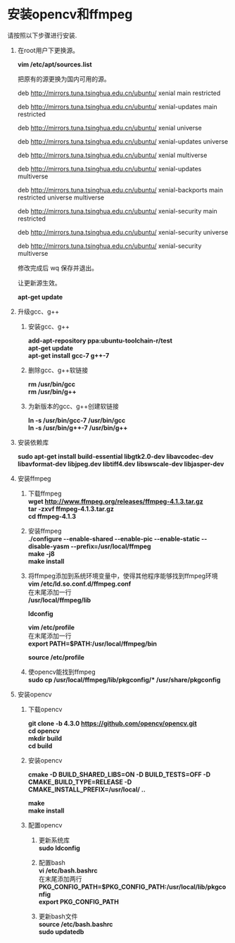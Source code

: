 # 安装opencv和ffmpeg<a name="ZH-CN_TOPIC_0228768065"></a>

请按照以下步骤进行安装.

1.  在root用户下更换源。


    **vim /etc/apt/sources.list**
       
    把原有的源更换为国内可用的源。
    
    deb http://mirrors.tuna.tsinghua.edu.cn/ubuntu/ xenial main restricted
     
    deb http://mirrors.tuna.tsinghua.edu.cn/ubuntu/ xenial-updates main restricted
    
    deb http://mirrors.tuna.tsinghua.edu.cn/ubuntu/ xenial universe
    
    deb http://mirrors.tuna.tsinghua.edu.cn/ubuntu/ xenial-updates universe
    
    deb http://mirrors.tuna.tsinghua.edu.cn/ubuntu/ xenial multiverse
    
    deb http://mirrors.tuna.tsinghua.edu.cn/ubuntu/ xenial-updates multiverse
    
    deb http://mirrors.tuna.tsinghua.edu.cn/ubuntu/ xenial-backports main restricted universe multiverse
    
    deb http://mirrors.tuna.tsinghua.edu.cn/ubuntu/ xenial-security main restricted
    
    deb http://mirrors.tuna.tsinghua.edu.cn/ubuntu/ xenial-security universe
    
    deb http://mirrors.tuna.tsinghua.edu.cn/ubuntu/ xenial-security multiverse
    
    修改完成后 wq 保存并退出。    
    
    让更新源生效。 
    
    **apt-get update**


2.  升级gcc、g++
    1.  安装gcc、g++  

        **add-apt-repository ppa:ubuntu-toolchain-r/test**  
        **apt-get update**  
        **apt-get install gcc-7 g++-7**
        
    2.  删除gcc、g++软链接 
      
        **rm /usr/bin/gcc**  
        **rm /usr/bin/g++**

    3.  为新版本的gcc、g++创建软链接  

        **ln -s /usr/bin/gcc-7 /usr/bin/gcc**  
        **ln -s /usr/bin/g++-7 /usr/bin/g++**

3.  安装依赖库   

    **sudo apt-get install build-essential libgtk2.0-dev libavcodec-dev libavformat-dev libjpeg.dev libtiff4.dev libswscale-dev libjasper-dev**  
    
4. 安装ffmpeg  

   1. 下载ffmpeg  
      **wget http://www.ffmpeg.org/releases/ffmpeg-4.1.3.tar.gz**  
      **tar -zxvf ffmpeg-4.1.3.tar.gz**  
      **cd ffmpeg-4.1.3**  

   2. 安装ffmpeg  
      **./configure --enable-shared --enable-pic --enable-static --disable-yasm --prefix=/usr/local/ffmpeg**  
      **make -j8**  
      **make install**

   3.  将ffmpeg添加到系统环境变量中，使得其他程序能够找到ffmpeg环境  
       **vim /etc/ld.so.conf.d/ffmpeg.conf**  
       在末尾添加一行    
       **/usr/local/ffmpeg/lib** 
  
       **ldconfig**  

       **vim /etc/profile**   
       在末尾添加一行    
       **export PATH=$PATH:/usr/local/ffmpeg/bin**   
 
       **source /etc/profile** 
   	
   4. 使opencv能找到ffmpeg  
      **sudo cp /usr/local/ffmpeg/lib/pkgconfig/\*  /usr/share/pkgconfig**

5.  安装opencv
	1.  下载opencv    

    	**git clone -b 4.3.0 https://github.com/opencv/opencv.git**  
    	**cd opencv**  
    	**mkdir build**  
    	**cd build**  

	2.  安装opencv  

    	**cmake -D BUILD_SHARED_LIBS=ON -D BUILD_TESTS=OFF -D CMAKE_BUILD_TYPE=RELEASE -D CMAKE_INSTALL_PREFIX=/usr/local/ ..**  

    	**make**  
    	**make install**  

	3.  配置opencv  
    
    	1.  更新系统库  
        	**sudo ldconfig**
    	2.  配置bash  
        	**vi /etc/bash.bashrc**   
        	在末尾添加两行  
        	**PKG_CONFIG_PATH=$PKG_CONFIG_PATH:/usr/local/lib/pkgconfig**  
        	**export PKG_CONFIG_PATH**
    
    	3.  更新bash文件  
        	**source /etc/bash.bashrc**  
        	**sudo updatedb**


